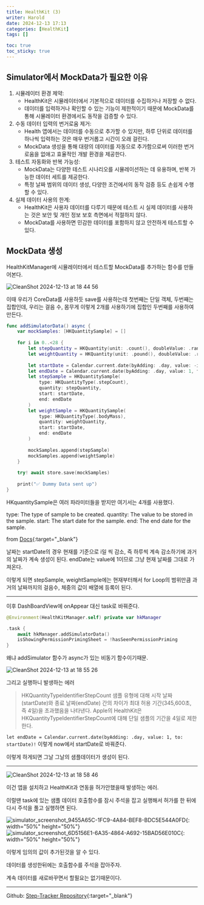 ```yaml
---
title: HealthKit (3)
writer: Harold
date: 2024-12-13 17:13
categories: [HealthKit]
tags: []

toc: true
toc_sticky: true
---
```


## Simulator에서 MockData가 필요한 이유

1.	시뮬레이터 환경 제약:
    - HealthKit은 시뮬레이터에서 기본적으로 데이터를 수집하거나 저장할 수 없다.
    - 데이터를 입력하거나 확인할 수 있는 기능이 제한적이기 때문에 MockData를 통해 시뮬레이터 환경에서도 동작을 검증할 수 있다.
2.	수동 데이터 입력의 번거로움 제거:
    - Health 앱에서는 데이터를 수동으로 추가할 수 있지만, 하루 단위로 데이터를 하나씩 입력하는 것은 매우 번거롭고 시간이 오래 걸린다.
    - MockData 생성을 통해 대량의 데이터를 자동으로 추가함으로써 이러한 번거로움을 없애고 효율적인 개발 환경을 제공한다.
3.	테스트 자동화와 반복 가능성:
    - MockData는 다양한 테스트 시나리오를 시뮬레이션하는 데 유용하며, 반복 가능한 데이터 세트를 제공한다.
    - 특정 날짜 범위의 데이터 생성, 다양한 조건에서의 동작 검증 등도 손쉽게 수행할 수 있다.
4.	실제 데이터 사용의 한계:
    - HealthKit은 사용자 데이터를 다루기 때문에 테스트 시 실제 데이터를 사용하는 것은 보안 및 개인 정보 보호 측면에서 적절하지 않다.
    - MockData를 사용하면 민감한 데이터를 포함하지 않고 안전하게 테스트할 수 있다.


## MockData 생성

HealthKitManager에 시뮬레이터에서 테스트할 MockData를 추가하는 함수를 만들어본다.

![CleanShot 2024-12-13 at 18 44 56](https://github.com/user-attachments/assets/1da20ced-9855-428d-8433-04b841a3d4e7)

이때 우리가 CoreData를 사용하듯 save를 사용하는데 첫번째는 단일 객체, 두번째는 집합인데, 우리는 걸음 수, 몸무게 이렇게 2개를 사용하기에 집합인 두번째를 사용하여 만든다.

```swift
func addSimulatorData() async {
    var mockSamples: [HKQuantitySample] = []
    
    for i in 0..<28 {
        let stepQuantity = HKQuantity(unit: .count(), doubleValue: .random(in: 4_000...20_000))
        let weightQuantity = HKQuantity(unit: .pound(), doubleValue: .random(in: (160 + Double(i/3)...165 + Double(i/3))))
        
        let startDate = Calendar.current.date(byAdding: .day, value: -i, to: .now)!
        let endDate = Calendar.current.date(byAdding: .day, value: 1, to: .now)!
        let stepSample = HKQuantitySample(
            type: HKQuantityType(.stepCount),
            quantity: stepQuantity,
            start: startDate,
            end: endDate
        )
        let weightSample = HKQuantitySample(
            type: HKQuantityType(.bodyMass),
            quantity: weightQuantity,
            start: startDate,
            end: endDate
        )
        
        mockSamples.append(stepSample)
        mockSamples.append(weightSample)
    }
    
    try! await store.save(mockSamples)
    
    print("✅ Dummy Data sent up")
}
```

HKquantitySample은 여러 파라미터들을 받지만 여기서는 4개를 사용했다.

type: The type of sample to be created. 
quantity: The value to be stored in the sample.
start: The start date for the sample.
end: The end date for the sample.

from [Docs](https://developer.apple.com/documentation/healthkit/hkquantitysample/1615019-init){:target="_blank"}

날짜는 startDate의 경우 현재를 기준으로 i일 씩 감소, 즉 하루씩 계속 감소하기에 과거의 날짜가 계속 생성이 된다.
endDate는 value에 1이므로 그냥 현재 날짜를 그대로 가져온다.

이렇게 되면 stepSample, weightSample에는 현재부터해서 for Loop의 범위만큼 과거의 날짜까지의 걸음수, 체중의 값이 배열에 등록이 된다.

---

이후 DashBoardView에 onAppear 대신 task로 바꿔준다.

```swift
@Environment(HealthKitManager.self) private var hkManager

.task {
    await hkManager.addSimulatorData()
    isShowingPermissionPrimingSheet = !hasSeenPermissionPriming
}
```

왜냐 addSimulator 함수가 async가 있는 비동기 함수이기때문.

![CleanShot 2024-12-13 at 18 55 26](https://github.com/user-attachments/assets/52046006-9a02-4acc-807f-db113c1c3bfb)

그리고 실행하니 발생하는 에러

>HKQuantityTypeIdentifierStepCount 샘플 유형에 대해 시작 날짜(startDate)와 종료 날짜(endDate) 간의 차이가 최대 허용 기간(345,600초, 즉 4일)을 초과했음을 나타낸다. Apple의 HealthKit은 HKQuantityTypeIdentifierStepCount에 대해 단일 샘플의 기간을 4일로 제한한다.

`let endDate = Calendar.current.date(byAdding: .day, value: 1, to: startDate)!` 이렇게 now에서 startDate로 바꿔준다.

이렇게 하게되면 그날 그날의 샘플데이터가 생성이 된다.

---

![CleanShot 2024-12-13 at 18 58 46](https://github.com/user-attachments/assets/9f81cd7b-e8e0-4081-92c1-759895e36293)

이건 앱을 설치하고 HealthKit과 연동을 허가안했을때 발생하는 에러.

이럴땐 task에 있는 샘플 데이터 호출함수를 잠시 주석을 잡고 실행해서 허가를 한 뒤에 다시 주석을 풀고 실행하면 된다.

![simulator_screenshot_9455A65C-1FC9-4A84-BEF8-BDC5E544A0FD](https://github.com/user-attachments/assets/124ae555-8a2e-4e4c-aa8e-35c16cee0ac7){: width="50%" height="50%"}![simulator_screenshot_6D5156E1-6A35-4864-A692-15BAD56E010C](https://github.com/user-attachments/assets/95a0f7f2-f95f-41f3-859c-919f55616c79){: width="50%" height="50%"} 

이렇게 임의의 값이 추가된것을 알 수 있다.

데이터를 생성한뒤에는 호출함수를 주석을 잡아주자.

계속 데이터를 새로바꾸면서 할필요는 없기때문이다.

---

Github: [Step-Tracker Repository](https://github.com/Haroldfromk/Step-Tracker){:target="_blank"}